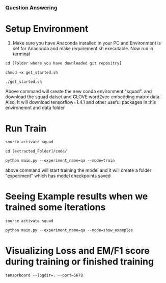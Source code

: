 ### Question Answering 

# Setup Environment 

1. Make sure you have Anaconda installed in your PC and Environment is set for Anaconda and make requirement.sh executable. Now run in terminal 


```diff
cd [Folder where you have downloaded git repositry]
```

```diff
chmod +x get_started.sh
```

```diff
./get_started.sh
```

Above command will create the new conda environment "squad". and download the squad datset and GLOVE word2vec embedding matrix data. Also, It will download tensorflow=1.4.1 and other useful packages in this environemnt and data folder

# Run Train
```diff
source activate squad
```

```diff
cd [extracted_Folder]/code/
```

```diff
python main.py --experiment_name=qa --mode=train
```

above command will start training the model and it will create a folder "experiment" which has model checkpoints saved

# Seeing Example results when we trained some iterations
```diff
source activate squad
```
```diff
python main.py --experiment_name=qa --mode=show_examples
```

# Visualizing Loss and EM/F1 score during training or finished training
```diff
tensorboard --logdir=. --port=5678
```
